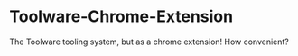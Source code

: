 # Toolware-Chrome-Extension
The Toolware tooling system, but as a chrome extension! How convenient?
